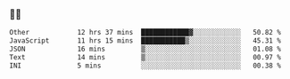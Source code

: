 ### 👨‍💻

<!--START_SECTION:waka-->

```txt
Other            12 hrs 37 mins  ████████████▓░░░░░░░░░░░░   50.82 %
JavaScript       11 hrs 15 mins  ███████████▒░░░░░░░░░░░░░   45.31 %
JSON             16 mins         ▒░░░░░░░░░░░░░░░░░░░░░░░░   01.08 %
Text             14 mins         ▒░░░░░░░░░░░░░░░░░░░░░░░░   00.97 %
INI              5 mins          ░░░░░░░░░░░░░░░░░░░░░░░░░   00.38 %
```

<!--END_SECTION:waka-->
